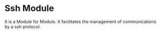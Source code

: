 # Ssh Module

It is a Module for Modulo. It facilitates the management of communications by a ssh protocol.
